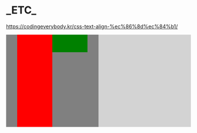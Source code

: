 # \_ETC\_

https://codingeverybody.kr/css-text-align-%ec%86%8d%ec%84%b1/

<div style="
  display: flex;
">
  <div class="lbox" style="
    width: 40vw;
    aspect-ratio: 1/1;
    display: flex;
    justify-content:center;
    background: gray;
    overflow: visible;
  ">
    <div class="lbox-bar-1" style="
      width: 10vw;
      aspect-ratio:1/1;
      background: red;
    "></div>
    <div class="lbox-bar-2" style="
      width: 10vw;
      height: 5vw;
      aspect-ratio:1/1;
      background: green;
    "></div>
  </div>
  <div class="rbox" style="
    width: 40vw;
    aspect-ratio: 1/1;
    background: lightgray;
  "></div>
</div>
